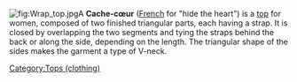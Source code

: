 ![](Wrap_top.jpg "fig:Wrap_top.jpg")A **Cache-cœur**
([French](French_language "wikilink") for "hide the heart") is a
[top](top_(clothing) "wikilink") for women, composed of two finished
triangular parts, each having a strap. It is closed by overlapping the
two segments and tying the straps behind the back or along the side,
depending on the length. The triangular shape of the sides makes the
garment a type of V-neck.

[Category:Tops (clothing)](Category:Tops_(clothing) "wikilink")